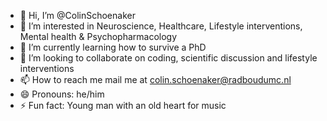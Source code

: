 - 👋 Hi, I’m @ColinSchoenaker
- 👀 I’m interested in Neuroscience, Healthcare, Lifestyle interventions, Mental health & Psychopharmacology
- 🌱 I’m currently learning how to survive a PhD
- 💞️ I’m looking to collaborate on coding, scientific discussion and lifestyle interventions
- 📫 How to reach me mail me at colin.schoenaker@radboudumc.nl
- 😄 Pronouns: he/him
- ⚡ Fun fact: Young man with an old heart for music

<!---
ColinSchoenaker/ColinSchoenaker is a ✨ special ✨ repository because its `README.md` (this file) appears on your GitHub profile.
You can click the Preview link to take a look at your changes.
--->
